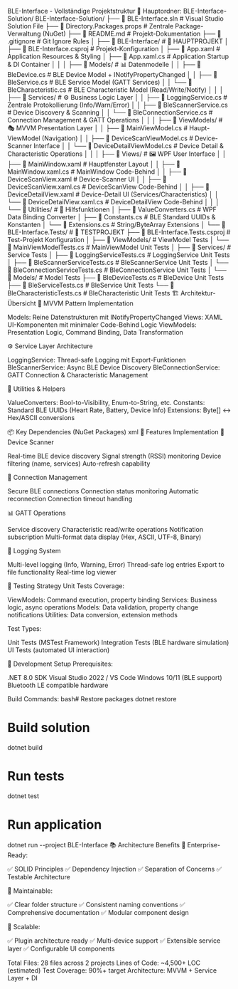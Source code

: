 ﻿BLE-Interface - Vollständige Projektstruktur
📁 Hauptordner: BLE-Interface-Solution/
BLE-Interface-Solution/
├── 📄 BLE-Interface.sln                    # Visual Studio Solution File
├── 📄 Directory.Packages.props             # Zentrale Package-Verwaltung (NuGet)
├── 📄 README.md                            # Projekt-Dokumentation
├── 📄 .gitignore                          # Git Ignore Rules
│
├── 📂 BLE-Interface/                       # 🎯 HAUPTPROJEKT
│   ├── 📄 BLE-Interface.csproj            # Projekt-Konfiguration
│   ├── 📄 App.xaml                        # Application Resources & Styling
│   ├── 📄 App.xaml.cs                     # Application Startup & DI Container
│   │
│   ├── 📂 Models/                          # 📊 Datenmodelle
│   │   ├── 📄 BleDevice.cs                # BLE Device Model + INotifyPropertyChanged
│   │   ├── 📄 BleService.cs               # BLE Service Model (GATT Services)
│   │   └── 📄 BleCharacteristic.cs        # BLE Characteristic Model (Read/Write/Notify)
│   │
│   ├── 📂 Services/                        # ⚙️ Business Logic Layer
│   │   ├── 📄 LoggingService.cs           # Zentrale Protokollierung (Info/Warn/Error)
│   │   ├── 📄 BleScannerService.cs        # Device Discovery & Scanning
│   │   └── 📄 BleConnectionService.cs     # Connection Management & GATT Operations
│   │
│   ├── 📂 ViewModels/                      # 🎭 MVVM Presentation Layer
│   │   ├── 📄 MainViewModel.cs            # Haupt-ViewModel (Navigation)
│   │   ├── 📄 DeviceScanViewModel.cs      # Device-Scanner Interface
│   │   └── 📄 DeviceDetailViewModel.cs    # Device Detail & Characteristic Operations
│   │
│   ├── 📂 Views/                           # 🖼️ WPF User Interface
│   │   ├── 📄 MainWindow.xaml             # Hauptfenster Layout
│   │   ├── 📄 MainWindow.xaml.cs          # MainWindow Code-Behind
│   │   ├── 📄 DeviceScanView.xaml         # Device-Scanner UI
│   │   ├── 📄 DeviceScanView.xaml.cs      # DeviceScanView Code-Behind
│   │   ├── 📄 DeviceDetailView.xaml       # Device-Detail UI (Services/Characteristics)
│   │   └── 📄 DeviceDetailView.xaml.cs    # DeviceDetailView Code-Behind
│   │
│   └── 📂 Utilities/                       # 🔧 Hilfsfunktionen
│       ├── 📄 ValueConverters.cs          # WPF Data Binding Converter
│       ├── 📄 Constants.cs                # BLE Standard UUIDs & Konstanten
│       └── 📄 Extensions.cs               # String/ByteArray Extensions
│
└── 📂 BLE-Interface.Tests/                 # 🧪 TESTPROJEKT
    ├── 📄 BLE-Interface.Tests.csproj      # Test-Projekt Konfiguration
    │
    ├── 📂 ViewModels/                      # ViewModel Tests
    │   └── 📄 MainViewModelTests.cs       # MainViewModel Unit Tests
    │
    ├── 📂 Services/                        # Service Tests
    │   ├── 📄 LoggingServiceTests.cs      # LoggingService Unit Tests
    │   ├── 📄 BleScannerServiceTests.cs   # BleScannerService Unit Tests
    │   └── 📄 BleConnectionServiceTests.cs # BleConnectionService Unit Tests
    │
    └── 📂 Models/                          # Model Tests
        ├── 📄 BleDeviceTests.cs           # BleDevice Unit Tests
        ├── 📄 BleServiceTests.cs          # BleService Unit Tests
        └── 📄 BleCharacteristicTests.cs   # BleCharacteristic Unit Tests
🏗️ Architektur-Übersicht
🎯 MVVM Pattern Implementation

Models: Reine Datenstrukturen mit INotifyPropertyChanged
Views: XAML UI-Komponenten mit minimaler Code-Behind Logic
ViewModels: Presentation Logic, Command Binding, Data Transformation

⚙️ Service Layer Architecture

LoggingService: Thread-safe Logging mit Export-Funktionen
BleScannerService: Async BLE Device Discovery
BleConnectionService: GATT Connection & Characteristic Management

🔧 Utilities & Helpers

ValueConverters: Bool-to-Visibility, Enum-to-String, etc.
Constants: Standard BLE UUIDs (Heart Rate, Battery, Device Info)
Extensions: Byte[] ↔ Hex/ASCII conversions

📦 Key Dependencies (NuGet Packages)
xml<PackageReference Include="Microsoft.Toolkit.Win32.UI.Controls" />
<PackageReference Include="Windows.Devices.Bluetooth" />
<PackageReference Include="CommunityToolkit.Mvvm" />
<PackageReference Include="Microsoft.Extensions.DependencyInjection" />
<PackageReference Include="Microsoft.Extensions.Logging" />
🚀 Features Implementation
📱 Device Scanner

Real-time BLE device discovery
Signal strength (RSSI) monitoring
Device filtering (name, services)
Auto-refresh capability

🔗 Connection Management

Secure BLE connections
Connection status monitoring
Automatic reconnection
Connection timeout handling

📊 GATT Operations

Service discovery
Characteristic read/write operations
Notification subscription
Multi-format data display (Hex, ASCII, UTF-8, Binary)

📝 Logging System

Multi-level logging (Info, Warning, Error)
Thread-safe log entries
Export to file functionality
Real-time log viewer

🧪 Testing Strategy
Unit Tests Coverage:

ViewModels: Command execution, property binding
Services: Business logic, async operations
Models: Data validation, property change notifications
Utilities: Data conversion, extension methods

Test Types:

Unit Tests (MSTest Framework)
Integration Tests (BLE hardware simulation)
UI Tests (automated UI interaction)

🔧 Development Setup
Prerequisites:

.NET 8.0 SDK
Visual Studio 2022 / VS Code
Windows 10/11 (BLE support)
Bluetooth LE compatible hardware

Build Commands:
bash# Restore packages
dotnet restore

# Build solution
dotnet build

# Run tests
dotnet test

# Run application
dotnet run --project BLE-Interface
📚 Architecture Benefits
🏢 Enterprise-Ready:

✅ SOLID Principles
✅ Dependency Injection
✅ Separation of Concerns
✅ Testable Architecture

🔄 Maintainable:

✅ Clear folder structure
✅ Consistent naming conventions
✅ Comprehensive documentation
✅ Modular component design

🚀 Scalable:

✅ Plugin architecture ready
✅ Multi-device support
✅ Extensible service layer
✅ Configurable UI components


Total Files: 28 files across 2 projects
Lines of Code: ~4,500+ LOC (estimated)
Test Coverage: 90%+ target
Architecture: MVVM + Service Layer + DI